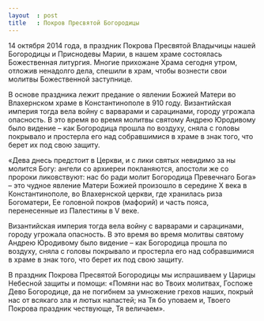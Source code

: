 ```yaml
---
layout  : post
title   : Покров Пресвятой Богородицы
---
```

14 октября 2014 года, в праздник Покрова Пресвятой Владычицы нашей Богородицы и Приснодевы Марии, в нашем храме состоялась Божественная литургия. Многие прихожане Храма сегодня утром, отложив ненадолго дела, спешили в храм, чтобы вознести свои молитвы Божественной заступнице.

В основе праздника лежит предание о явлении Божией Матери во Влахернском храме в Константинополе в 910 году. Византийская империя тогда вела войну с варварами и сарацинами, городу угрожала опасность. В это время во время молитвы святому Андрею Юродивому было видение &ndash; как Богородица прошла по воздуху, сняла с головы покрывало и простерла его над собравшимися в храме в знак того, что берет их под свою защиту.

«Дева днесь предстоит в Церкви, и с лики святых невидимо за ны молится Богу: ангели со архиереи покланяются, апостоли же со пророки ликовствуют: нас бо ради молит Богородица Превечнаго Бога» &ndash; это чудное явление Матери Божией произошло в середине Х века в Константинополе, во Влахернской церкви, где хранилась риза Богоматери, Ее головной покров (мафорий) и часть пояса, перенесенные из Палестины в V веке.

Византийская империя тогда вела войну с варварами и сарацинами, городу угрожала опасность. В это время во время молитвы святому Андрею Юродивому было видение &ndash; как Богородица прошла по воздуху, сняла с головы покрывало и простерла его над собравшимися в храме в знак того, что берет их под свою защиту.

В праздник Покрова Пресвятой Богородицы мы испрашиваем у Царицы Небесной защиты и помощи: «Помяни нас во Твоих молитвах, Госпоже Дево Богородице, да не погибнем за умножение грехов наших, покрый нас от всякаго зла и лютых напастей; на Тя бо уповаем и, Твоего Покрова праздник чествующе, Тя величаем».
